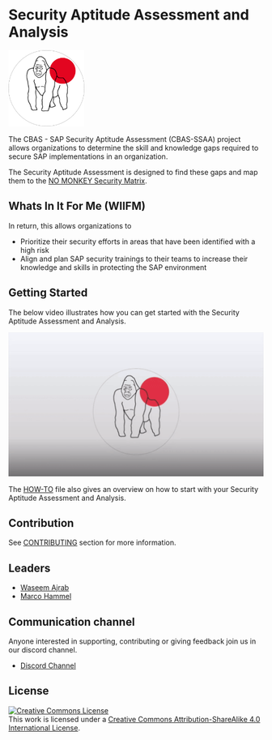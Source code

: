 # Security Aptitude Assessment and Analysis

<img src="img/Silverback.png" width="150"/><br>

The CBAS - SAP Security Aptitude Assessment (CBAS-SSAA) project allows organizations to determine the skill and knowledge gaps required to secure SAP implementations in an organization.

The Security Aptitude Assessment is designed to find these gaps and map them to the [NO MONKEY Security Matrix](NMSM.md).

## Whats In It For Me (WIIFM)

In return, this allows organizations to

 - Prioritize their security efforts in areas that have been identified with a high risk
 - Align and plan SAP security trainings to their teams to increase their knowledge and skills in protecting the SAP environment

## Getting Started

The below video illustrates how you can get started with the Security Aptitude Assessment and Analysis.

[![Watch the video](img/Example_4.gif)](https://www.youtube.com/watch?v=ZglYrmugTX0)

The [HOW-TO](HOW_TO.md) file also gives an overview on how to start with your Security Aptitude Assessment and Analysis.

## Contribution

See [CONTRIBUTING](https://github.com/NO-MONKEY/CBAS-SAP/blob/master/CONTRIBUTING.md) section for more information.    

## Leaders
- [Waseem Ajrab](mailto:waseem.ajrab@no-monkey.com)
- [Marco Hammel](mailto:marco.hammel@no-monkey.com)

## Communication channel

Anyone interested in supporting, contributing or giving feedback join us in our discord channel.

* [Discord Channel](https://discord.gg/X8ZVSfH)

## License
<a rel="license" href="http://creativecommons.org/licenses/by-sa/4.0/"><img alt="Creative Commons License" style="border-width:0" src="https://i.creativecommons.org/l/by-sa/4.0/88x31.png" /></a>
<br />This work is licensed under a <a rel="license" href="http://creativecommons.org/licenses/by-sa/4.0/">Creative Commons Attribution-ShareAlike 4.0 International License</a>.
